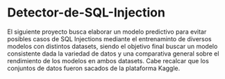 # Detector-de-SQL-Injection
El siguiente proyecto busca elaborar un modelo predictivo para evitar posibles casos de SQL Injections mediante el entrenaminto de diversos modelos con distintos datasets, siendo el objetivo final buscar un modelo consistente dada la variedad de datos y una comparativa general sobre el rendimiento de los modelos en ambos datasets. Cabe recalcar que los conjuntos de datos fueron sacados de la plataforma Kaggle.
